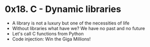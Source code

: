 # 0x18. C - Dynamic libraries
- A library is not a luxury but one of the necessities of life
- Without libraries what have we? We have no past and no future
- Let's call C functions from Python
- Code injection: Win the Giga Millions!
